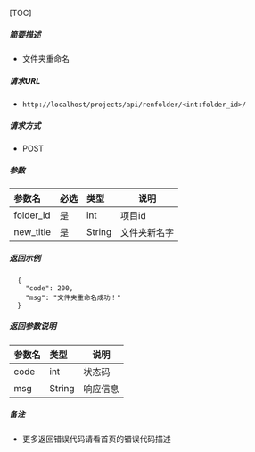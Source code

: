 

[TOC]
    
##### 简要描述

- 文件夹重命名

##### 请求URL
- ` http://localhost/projects/api/renfolder/<int:folder_id>/ `
  
##### 请求方式
- POST 

##### 参数

| 参数名       |必选| 类型     | 说明     |
|:----------|:---|:-------|--------|
| folder_id |是  | int    | 项目id   |
| new_title |是  | String | 文件夹新名字 |

##### 返回示例 

``` 
  {
    "code": 200,
    "msg": "文件夹重命名成功！"
  }
```

##### 返回参数说明 

|参数名| 类型     | 说明    |
|:-----  |:-------|-------|
|code | int    | 状态码   |
|msg | String | 响应信息  |


##### 备注 

- 更多返回错误代码请看首页的错误代码描述




